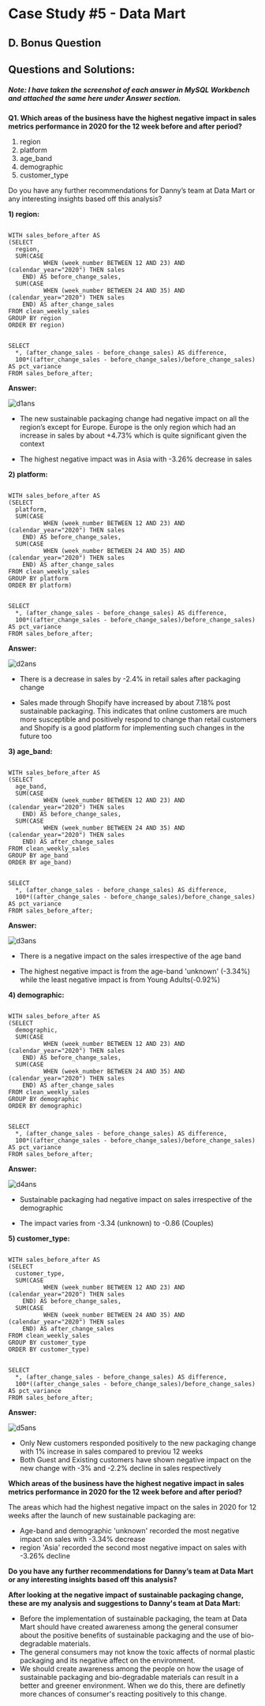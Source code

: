 # Case Study #5 - Data Mart

## D. Bonus Question

## Questions and Solutions:

##### Note: I have taken the screenshot of each answer in MySQL Workbench and attached the same here under Answer section.

**Q1. Which areas of the business have the highest negative impact in sales metrics performance in 2020 for the 12 week before and after period?**

1) region  
2) platform  
3) age_band  
4) demographic  
5) customer_type  

Do you have any further recommendations for Danny’s team at Data Mart or any interesting insights based off this analysis?  

**1) region:**

```

WITH sales_before_after AS
(SELECT 
  region,
  SUM(CASE 
          WHEN (week_number BETWEEN 12 AND 23) AND (calendar_year="2020") THEN sales 
	END) AS before_change_sales,
  SUM(CASE
          WHEN (week_number BETWEEN 24 AND 35) AND (calendar_year="2020") THEN sales 
	END) AS after_change_sales
FROM clean_weekly_sales
GROUP BY region 
ORDER BY region)


SELECT 
  *, (after_change_sales - before_change_sales) AS difference, 
  100*((after_change_sales - before_change_sales)/before_change_sales) AS pct_variance 
FROM sales_before_after;

```

**Answer:**


![d1ans](https://github.com/rakeshbangla41/8_Week_SQL_Challenge/assets/132288134/83073b77-bb41-4f29-8978-142c54e93917)

* The new sustainable packaging change had negative impact on all the region’s except for Europe. Europe is the only region which had an increase in sales by about +4.73%  which is quite significant given the context

* The highest negative impact was in Asia with -3.26% decrease in sales    


**2) platform:**

```

WITH sales_before_after AS
(SELECT 
  platform,
  SUM(CASE 
          WHEN (week_number BETWEEN 12 AND 23) AND (calendar_year="2020") THEN sales 
	END) AS before_change_sales,
  SUM(CASE
          WHEN (week_number BETWEEN 24 AND 35) AND (calendar_year="2020") THEN sales 
	END) AS after_change_sales
FROM clean_weekly_sales
GROUP BY platform 
ORDER BY platform)


SELECT 
  *, (after_change_sales - before_change_sales) AS difference, 
  100*((after_change_sales - before_change_sales)/before_change_sales) AS pct_variance 
FROM sales_before_after;

```

**Answer:**


![d2ans](https://github.com/rakeshbangla41/8_Week_SQL_Challenge/assets/132288134/35f45945-2a22-40ef-8440-dc7f407e8d3f)

* There is a decrease in sales by -2.4% in retail sales after packaging change
  
* Sales made through Shopify have increased by about 7.18% post sustainable packaging. This indicates that online customers are much more susceptible and positively respond 
  to change than retail customers and Shopify is a good platform for implementing such changes in the future too

  


**3) age_band:**

```

WITH sales_before_after AS
(SELECT 
  age_band,
  SUM(CASE 
          WHEN (week_number BETWEEN 12 AND 23) AND (calendar_year="2020") THEN sales 
	END) AS before_change_sales,
  SUM(CASE
          WHEN (week_number BETWEEN 24 AND 35) AND (calendar_year="2020") THEN sales 
	END) AS after_change_sales
FROM clean_weekly_sales
GROUP BY age_band 
ORDER BY age_band)


SELECT 
  *, (after_change_sales - before_change_sales) AS difference, 
  100*((after_change_sales - before_change_sales)/before_change_sales) AS pct_variance 
FROM sales_before_after;

```

**Answer:**


![d3ans](https://github.com/rakeshbangla41/8_Week_SQL_Challenge/assets/132288134/33cdcfcf-2658-4f82-b776-f1049ebb6382)

* There is a negative impact on the sales irrespective of the age band
  
* The highest negative impact is from the age-band 'unknown' (-3.34%) while the least negative impact is from Young Adults(-0.92%)


**4) demographic:**

```

WITH sales_before_after AS
(SELECT 
  demographic,
  SUM(CASE 
          WHEN (week_number BETWEEN 12 AND 23) AND (calendar_year="2020") THEN sales 
	END) AS before_change_sales,
  SUM(CASE
          WHEN (week_number BETWEEN 24 AND 35) AND (calendar_year="2020") THEN sales 
	END) AS after_change_sales
FROM clean_weekly_sales
GROUP BY demographic 
ORDER BY demographic)


SELECT 
  *, (after_change_sales - before_change_sales) AS difference, 
  100*((after_change_sales - before_change_sales)/before_change_sales) AS pct_variance 
FROM sales_before_after;

```

**Answer:**


![d4ans](https://github.com/rakeshbangla41/8_Week_SQL_Challenge/assets/132288134/ec917817-e67b-4882-92ed-483a5023ebe1)

* Sustainable packaging had negative impact on sales irrespective of the demographic
  
* The impact varies from -3.34 (unknown) to -0.86 (Couples)
  

**5) customer_type:**

```

WITH sales_before_after AS
(SELECT 
  customer_type,
  SUM(CASE 
          WHEN (week_number BETWEEN 12 AND 23) AND (calendar_year="2020") THEN sales 
	END) AS before_change_sales,
  SUM(CASE
          WHEN (week_number BETWEEN 24 AND 35) AND (calendar_year="2020") THEN sales 
	END) AS after_change_sales
FROM clean_weekly_sales
GROUP BY customer_type 
ORDER BY customer_type)


SELECT 
  *, (after_change_sales - before_change_sales) AS difference, 
  100*((after_change_sales - before_change_sales)/before_change_sales) AS pct_variance 
FROM sales_before_after;

```

**Answer:**


![d5ans](https://github.com/rakeshbangla41/8_Week_SQL_Challenge/assets/132288134/53c298ee-fede-4e60-92ef-ce97ba61f693)


* Only New customers responded positively to the new packaging change with 1% increase in sales compared to previou 12 weeks
* Both Guest and Existing customers have shown negative impact on the new change with -3% and -2.2% decline in sales respectively


**Which areas of the business have the highest negative impact in sales metrics performance in 2020 for the 12 week before and after period?**

The areas which had the highest negative impact on the sales in 2020 for 12 weeks after the launch of new sustainable packaging are:

* Age-band and demographic 'unknown' recorded the most negative impact on sales with -3.34% decrease 
* region 'Asia' recorded the second most negative impact on sales with -3.26% decline

**Do you have any further recommendations for Danny’s team at Data Mart or any interesting insights based off this analysis?**

**After looking at the negative impact of sustainable packaging change, these are my analysis and suggestions to Danny's team at Data Mart:**

* Before the implementation of sustainable packaging, the team at Data Mart should have created awareness among the general consumer about the positive benefits of sustainable packaging and the use of bio-degradable materials.
* The general consumers may not know the toxic affects of normal plastic packaging and its negative affect on the environment.
* We should create awareness among the people on how the usage of sustainable packaging and bio-degradable materials can result in a better and greener environment. When we do this, there are definetly more chances of consumer's reacting positively to this change.




